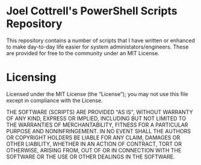 Joel Cottrell's PowerShell Scripts Repository
================

This repository contains a number of scripts that I have written or enhanced to make day-to-day life easier for system administators/engineers. These are provided for free to the community under an MIT License.

# Licensing
Licensed under the MIT License (the “License”); you may not use this file except in compliance with the License. 

THE SOFTWARE (SCRIPTS) ARE PROVIDED "AS IS", WITHOUT WARRANTY OF ANY KIND, EXPRESS OR IMPLIED, INCLUDING BUT NOT LIMITED TO THE WARRANTIES OF MERCHANTABILITY, FITNESS FOR A PARTICULAR PURPOSE AND NONINFRINGEMENT. IN NO EVENT SHALL THE AUTHORS OR COPYRIGHT HOLDERS BE LIABLE FOR ANY CLAIM, DAMAGES OR OTHER LIABILITY, WHETHER IN AN ACTION OF CONTRACT, TORT OR OTHERWISE, ARISING FROM,
OUT OF OR IN CONNECTION WITH THE SOFTWARE OR THE USE OR OTHER DEALINGS IN THE SOFTWARE.
